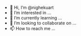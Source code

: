 - 👋 Hi, I’m @nighekuart
- 👀 I’m interested in ...
- 🌱 I’m currently learning ...
- 💞️ I’m looking to collaborate on ...
- 📫 How to reach me ...

<!---
nighekuart/nighekuart is a ✨ special ✨ repository because its `README.md` (this file) appears on your GitHub profile.
You can click the Preview link to take a look at your changes.
--->
